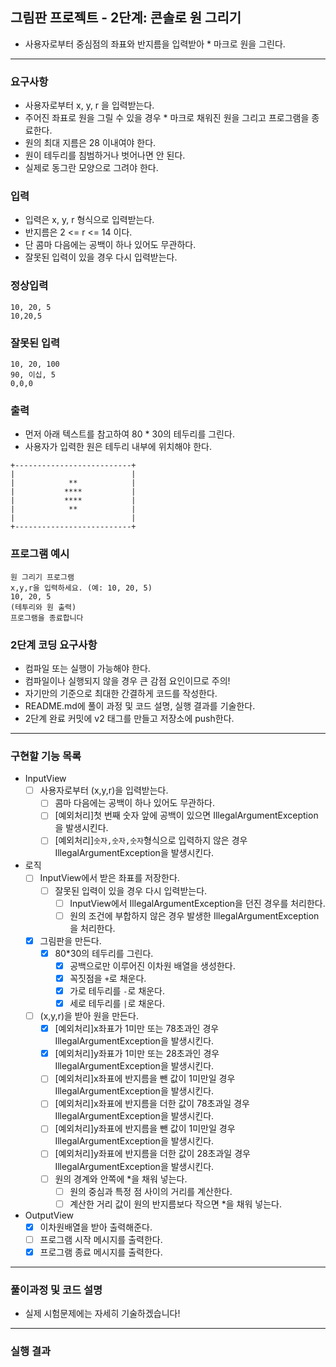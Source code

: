 ## 그림판 프로젝트 - 2단계: 콘솔로 원 그리기
- 사용자로부터 중심점의 좌표와 반지름을 입력받아 * 마크로 원을 그린다.

***

### 요구사항
- 사용자로부터 x, y, r 을 입력받는다.
- 주어진 좌표로 원을 그릴 수 있을 경우 * 마크로 채워진 원을 그리고 프로그램을 종료한다.
- 원의 최대 지름은 28 이내여야 한다.
- 원이 테두리를 침범하거나 벗어나면 안 된다.
- 실제로 동그란 모양으로 그려야 한다.

### 입력 
- 입력은 x, y, r 형식으로 입력받는다.
- 반지름은 2 <= r <= 14 이다.
- 단 콤마 다음에는 공백이 하나 있어도 무관하다.
- 잘못된 입력이 있을 경우 다시 입력받는다.
  
### 정상입력
```
10, 20, 5
10,20,5
```

### 잘못된 입력
```
10, 20, 100
90, 이십, 5
0,0,0
```

### 출력
- 먼저 아래 텍스트를 참고하여 80 * 30의 테두리를 그린다.
- 사용자가 입력한 원은 테두리 내부에 위치해야 한다.
```
+--------------------------+
|                          |
|            **            |
|           ****           |
|           ****           |
|            **            |
|                          |
+--------------------------+
```

### 프로그램 예시
```
원 그리기 프로그램
x,y,r을 입력하세요. (예: 10, 20, 5)
10, 20, 5
(테투리와 원 출력)
프로그램을 종료합니다
```

### 2단계 코딩 요구사항
- 컴파일 또는 실행이 가능해야 한다.
- 컴파일이나 실행되지 않을 경우 큰 감점 요인이므로 주의!
- 자기만의 기준으로 최대한 간결하게 코드를 작성한다.
- README.md에 풀이 과정 및 코드 설명, 실행 결과를 기술한다.
- 2단계 완료 커밋에 v2 태그를 만들고 저장소에 push한다.

***

### 구현할 기능 목록

- InputView
  - [ ] 사용자로부터 (x,y,r)을 입력받는다.
    - [ ] 콤마 다음에는 공백이 하나 있어도 무관하다.
    - [ ] [예외처리]첫 번째 숫자 앞에 공백이 있으면 IllegalArgumentException을 발생시킨다.
    - [ ] [예외처리]`숫자,숫자,숫자`형식으로 입력하지 않은 경우 IllegalArgumentException을 발생시킨다.
- 로직
  - [ ] InputView에서 받은 좌표를 저장한다.
    - [ ] 잘못된 입력이 있을 경우 다시 입력받는다.
      - [ ] InputView에서 IllegalArgumentException을 던진 경우를 처리한다.
      - [ ] 원의 조건에 부합하지 않은 경우 발생한 IllegalArgumentException을 처리한다.
  - [x] 그림판을 만든다.
    - [x] 80*30의 테두리를 그린다.
      - [x] 공백으로만 이루어진 이차원 배열을 생성한다.
      - [x] 꼭짓점을 `+`로 채운다.
      - [x] 가로 테두리를 `-`로 채운다.
      - [x] 세로 테두리를 `|`로 채운다.
  - [ ] (x,y,r)을 받아 원을 만든다.
    - [x] [예외처리]x좌표가 1미만 또는 78초과인 경우 IllegalArgumentException을 발생시킨다.
    - [x] [예외처리]y좌표가 1미만 또는 28초과인 경우 IllegalArgumentException을 발생시킨다.
    - [ ] [예외처리]x좌표에 반지름을 뺀 값이 1미만일 경우 IllegalArgumentException을 발생시킨다.
    - [ ] [예외처리]x좌표에 반지름을 더한 값이 78초과일 경우 IllegalArgumentException을 발생시킨다.
    - [ ] [예외처리]y좌표에 반지름을 뺀 값이 1미만일 경우 IllegalArgumentException을 발생시킨다.
    - [ ] [예외처리]y좌표에 반지름을 더한 값이 28초과일 경우 IllegalArgumentException을 발생시킨다.
    - [ ] 원의 경계와 안쪽에 *을 채워 넣는다.
      - [ ] 원의 중심과 특정 점 사이의 거리를 계산한다.
      - [ ] 계산한 거리 값이 원의 반지름보다 작으면 *을 채워 넣는다.
- OutputView
  - [x] 이차원배열을 받아 출력해준다.
  - [ ] 프로그램 시작 메시지를 출력한다.
  - [x] 프로그램 종료 메시지를 출력한다.

***

### 풀이과정 및 코드 설명
- 실제 시험문제에는 자세히 기술하겠습니다!

***

### 실행 결과
```
```